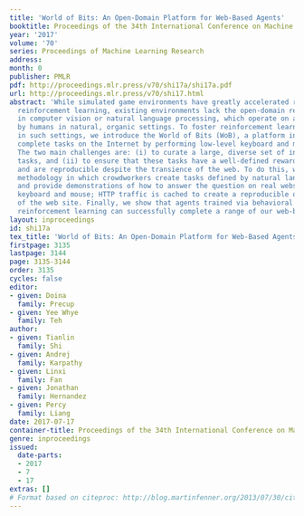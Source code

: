 ```yaml
---
title: 'World of Bits: An Open-Domain Platform for Web-Based Agents'
booktitle: Proceedings of the 34th International Conference on Machine Learning
year: '2017'
volume: '70'
series: Proceedings of Machine Learning Research
address: 
month: 0
publisher: PMLR
pdf: http://proceedings.mlr.press/v70/shi17a/shi17a.pdf
url: http://proceedings.mlr.press/v70/shi17.html
abstract: 'While simulated game environments have greatly accelerated research in
  reinforcement learning, existing environments lack the open-domain realism of tasks
  in computer vision or natural language processing, which operate on artifacts created
  by humans in natural, organic settings. To foster reinforcement learning research
  in such settings, we introduce the World of Bits (WoB), a platform in which agents
  complete tasks on the Internet by performing low-level keyboard and mouse actions.
  The two main challenges are: (i) to curate a large, diverse set of interesting web-based
  tasks, and (ii) to ensure that these tasks have a well-defined reward structure
  and are reproducible despite the transience of the web. To do this, we develop a
  methodology in which crowdworkers create tasks defined by natural language questions
  and provide demonstrations of how to answer the question on real websites using
  keyboard and mouse; HTTP traffic is cached to create a reproducible offline approximation
  of the web site. Finally, we show that agents trained via behavioral cloning and
  reinforcement learning can successfully complete a range of our web-based tasks.'
layout: inproceedings
id: shi17a
tex_title: 'World of Bits: An Open-Domain Platform for Web-Based Agents'
firstpage: 3135
lastpage: 3144
page: 3135-3144
order: 3135
cycles: false
editor:
- given: Doina
  family: Precup
- given: Yee Whye
  family: Teh
author:
- given: Tianlin
  family: Shi
- given: Andrej
  family: Karpathy
- given: Linxi
  family: Fan
- given: Jonathan
  family: Hernandez
- given: Percy
  family: Liang
date: 2017-07-17
container-title: Proceedings of the 34th International Conference on Machine Learning
genre: inproceedings
issued:
  date-parts:
  - 2017
  - 7
  - 17
extras: []
# Format based on citeproc: http://blog.martinfenner.org/2013/07/30/citeproc-yaml-for-bibliographies/
---
```

